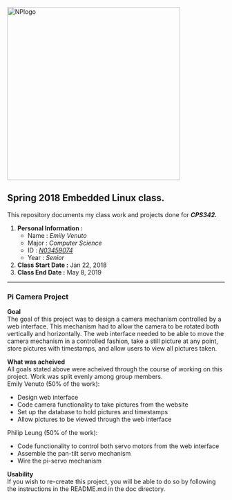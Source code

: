 <img src="https://www.newpaltz.edu/media/identity/logos/newpaltzlogo.jpg" alt="NPlogo" width="400">

## **Spring 2018 Embedded Linux class.**  
This repository documents my class work and projects done for **_CPS342._**
  1. **Personal Information :**
      - Name : _Emily Venuto_
      - Major : _Computer Science_
      - ID : [_N03459074_](https://github.com/n03459074)
      - Year : _Senior_
  2. **Class Start Date :** Jan 22, 2018
  3. **Class End Date :** May 8, 2019

---------------------------------------------------------------------------------

### **__Pi Camera Project__**  
__Goal__  
The goal of this project was to design a camera mechanism controlled by a web interface. This mechanism had to allow the camera to be rotated both vertically and horizontally. The web interface needed to be able to move the camera mechanism in a controlled fashion, take a still picture at any point, store pictures with timestamps, and allow users to view all pictures taken. 

__What was acheived__  
All goals stated above were acheived through the course of working on this project. Work was split evenly among group members.  
Emily Venuto (50% of the work):  
- Design web interface
- Code camera functionality to take pictures from the website
- Set up the database to hold pictures and timestamps
- Allow pictures to be viewed through the web interface

Philip Leung (50% of the work):  
- Code functionality to control both servo motors from the web interface
- Assemble the pan-tilt servo mechanism
- Wire the pi-servo mechanism

__Usability__  
If you wish to re-create this project, you will be able to do so by following the instructions in the README.md in the doc directory.

